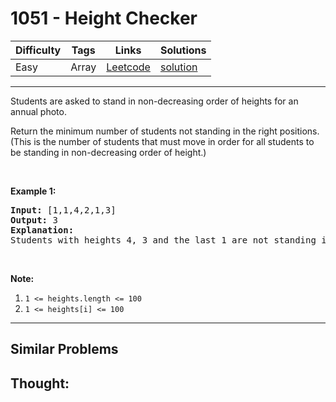 # 1051 - Height Checker

Difficulty  | Tags | Links | Solutions
----------- | ---- | ----- | -----
Easy | Array | [Leetcode](https://leetcode.com/problems/height-checker) | [solution](https://leetcode.com/problems/height-checker/solution/)


-----------

<p>Students are asked to stand in non-decreasing order of heights for an annual photo.</p>

<p>Return the minimum number of students not standing in the right positions.&nbsp; (This is the number of students that must move in order for all students to be standing in non-decreasing order of height.)</p>

<p>&nbsp;</p>

<p><strong>Example 1:</strong></p>

<pre>
<strong>Input: </strong>[1,1,4,2,1,3]
<strong>Output: </strong>3
<strong>Explanation: </strong>
Students with heights 4, 3 and the last 1 are not standing in the right positions.
</pre>

<p>&nbsp;</p>

<p><strong>Note:</strong></p>

<ol>
	<li><code>1 &lt;= heights.length &lt;= 100</code></li>
	<li><code>1 &lt;= heights[i] &lt;= 100</code></li>
</ol>

-----------


## Similar Problems




## Thought:
